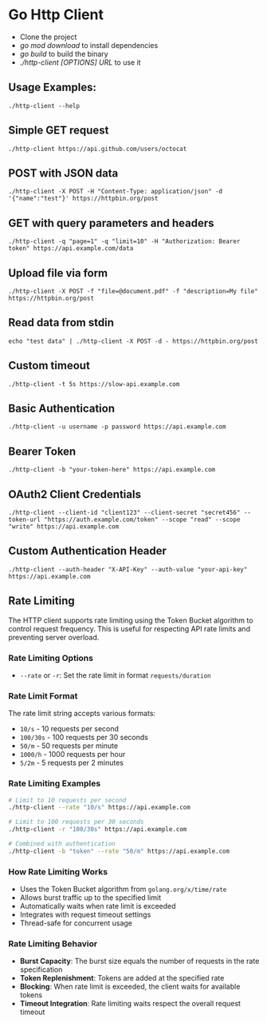 # Go Http Client

* Clone the project
* *go mod download* to install dependencies
* *go build* to build the binary
* *./http-client [OPTIONS] URL* to use it


## Usage Examples:

``` ./http-client --help ```

## Simple GET request

```./http-client https://api.github.com/users/octocat```

## POST with JSON data

```./http-client -X POST -H "Content-Type: application/json" -d '{"name":"test"}' https://httpbin.org/post```

## GET with query parameters and headers

```./http-client -q "page=1" -q "limit=10" -H "Authorization: Bearer token" https://api.example.com/data```

## Upload file via form

```./http-client -X POST -f "file=@document.pdf" -f "description=My file" https://httpbin.org/post```

## Read data from stdin

```echo "test data" | ./http-client -X POST -d - https://httpbin.org/post```

## Custom timeout

```./http-client -t 5s https://slow-api.example.com```

## Basic Authentication

```./http-client -u username -p password https://api.example.com```

## Bearer Token

```./http-client -b "your-token-here" https://api.example.com```

## OAuth2 Client Credentials

```./http-client --client-id "client123" --client-secret "secret456" --token-url "https://auth.example.com/token" --scope "read" --scope "write" https://api.example.com```

## Custom Authentication Header

```./http-client --auth-header "X-API-Key" --auth-value "your-api-key" https://api.example.com```

## Rate Limiting

The HTTP client supports rate limiting using the Token Bucket algorithm to control request frequency. This is useful for respecting API rate limits and preventing server overload.

### Rate Limiting Options

- `--rate` or `-r`: Set the rate limit in format `requests/duration`

### Rate Limit Format

The rate limit string accepts various formats:

- `10/s` - 10 requests per second
- `100/30s` - 100 requests per 30 seconds  
- `50/m` - 50 requests per minute
- `1000/h` - 1000 requests per hour
- `5/2m` - 5 requests per 2 minutes

### Rate Limiting Examples

```bash
# Limit to 10 requests per second
./http-client --rate "10/s" https://api.example.com

# Limit to 100 requests per 30 seconds
./http-client -r "100/30s" https://api.example.com

# Combined with authentication
./http-client -b "token" --rate "50/m" https://api.example.com
```

### How Rate Limiting Works

- Uses the Token Bucket algorithm from `golang.org/x/time/rate`
- Allows burst traffic up to the specified limit
- Automatically waits when rate limit is exceeded
- Integrates with request timeout settings
- Thread-safe for concurrent usage

### Rate Limiting Behavior

- **Burst Capacity**: The burst size equals the number of requests in the rate specification
- **Token Replenishment**: Tokens are added at the specified rate
- **Blocking**: When rate limit is exceeded, the client waits for available tokens
- **Timeout Integration**: Rate limiting waits respect the overall request timeout
